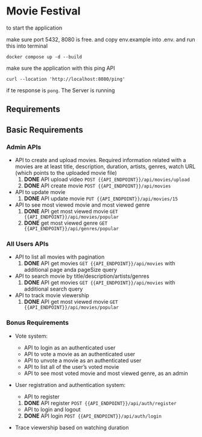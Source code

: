 # Movie Festival

to start the application

make sure port 5432, 8080 is free. and copy env.example into .env. and run this into terminal

```shell
docker compose up -d --build
```

make sure the application with this ping API

```curl
curl --location 'http://localhost:8080/ping'
```

if te response is `pong`. The Server is running

## Requirements

## Basic Requirements

### Admin APIs

- API to create and upload movies. Required information related with a movies are at
  least title, description, duration, artists, genres, watch URL (which points to the
  uploaded movie file)
  1. **DONE** API upload video `POST {{API_ENDPOINT}}/api/movies/upload`
  2. **DONE** API create movie `POST {{API_ENDPOINT}}/api/movies`
- API to update movie
  1. **DONE** API update movie `PUT {{API_ENDPOINT}}/api/movies/15`
- API to see most viewed movie and most viewed genre
  1. **DONE** API get most viewed movie `GET {{API_ENDPOINT}}/api/movies/popular`
  2. **DONE** get most viewed genre `GET {{API_ENDPOINT}}/api/genres/popular`

### All Users APIs

- API to list all movies with pagination
  1. **DONE** API get movies `GET {{API_ENDPOINT}}/api/movies` with additional page anda pageSize query
- API to search movie by title/description/artists/genres
  1. **DONE** API get movies `GET {{API_ENDPOINT}}/api/movies` with additional search query
- API to track movie viewership
  1. **DONE** API get most viewed movie `GET {{API_ENDPOINT}}/api/movies/popular`

### Bonus Requirements

- Vote system:

  - API to login as an authenticated user
  - API to vote a movie as an authenticated user
  - API to unvote a movie as an authenticated user
  - API to list all of the user’s voted movie
  - API to see most voted movie and most viewed genre, as an admin

- User registration and authentication system:

  - API to register

  1. **DONE** API register `POST {{API_ENDPOINT}}/api/auth/register`

  - API to login and logout

  2. **DONE** API login `POST {{API_ENDPOINT}}/api/auth/login`

- Trace viewership based on watching duration
